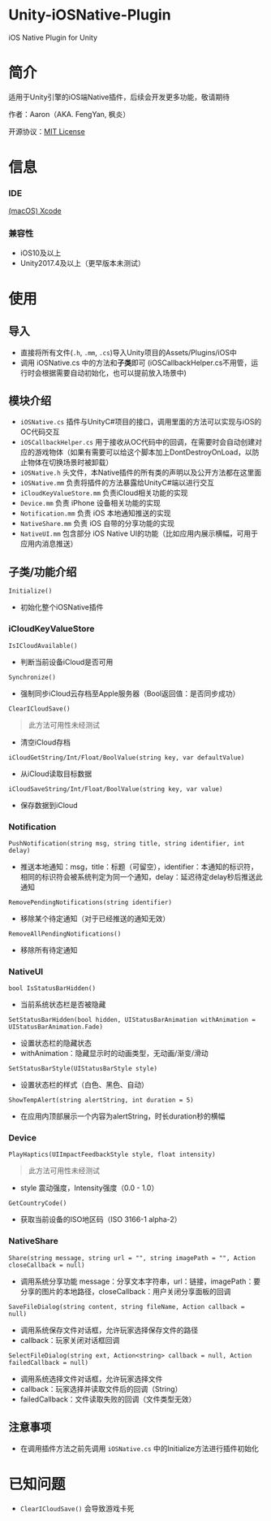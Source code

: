# Unity-iOSNative-Plugin
 iOS Native Plugin for Unity

# 简介
适用于Unity引擎的iOS端Native插件，后续会开发更多功能，敬请期待

作者：Aaron（AKA. FengYan, 枫炎）

开源协议：[MIT License](https://github.com/Aaron8052/Unity-iOSNative-Plugin/blob/main/LICENSE)

# 信息

### IDE
[(macOS) Xcode](https://developer.apple.com/download/all/?q=Xcode)

### 兼容性
- iOS10及以上
- Unity2017.4及以上（更早版本未测试）

# 使用
## 导入
- 直接将所有文件(`.h`, `.mm`, `.cs`)导入Unity项目的Assets/Plugins/iOS中
- 调用 iOSNative.cs 中的方法和**子类**即可 (iOSCallbackHelper.cs不用管，运行时会根据需要自动初始化，也可以提前放入场景中)

## 模块介绍
- `iOSNative.cs` 插件与UnityC#项目的接口，调用里面的方法可以实现与iOS的OC代码交互
- `iOSCallbackHelper.cs` 用于接收从OC代码中的回调，在需要时会自动创建对应的游戏物体（如果有需要可以给这个脚本加上DontDestroyOnLoad，以防止物体在切换场景时被卸载）
- `iOSNative.h` 头文件，本Native插件的所有类的声明以及公开方法都在这里面
- `iOSNative.mm` 负责将插件的方法暴露给UnityC#端以进行交互
- `iCloudKeyValueStore.mm` 负责iCloud相关功能的实现
- `Device.mm` 负责 iPhone 设备相关功能的实现
- `Notification.mm` 负责 iOS 本地通知推送的实现
- `NativeShare.mm` 负责 iOS 自带的分享功能的实现
- `NativeUI.mm` 包含部分 iOS Native UI的功能（比如应用内展示横幅，可用于应用内消息推送）

## 子类/功能介绍
`Initialize()`

- 初始化整个iOSNative插件

### iCloudKeyValueStore

`IsICloudAvailable()`

- 判断当前设备iCloud是否可用

`Synchronize()`

- 强制同步iCloud云存档至Apple服务器（Bool返回值：是否同步成功）

`ClearICloudSave()`

> 此方法可用性未经测试

- 清空iCloud存档

`iCloudGetString/Int/Float/BoolValue(string key, var defaultValue)`

- 从iCloud读取目标数据

`iCloudSaveString/Int/Float/BoolValue(string key, var value)`

- 保存数据到iCloud

### Notification
`PushNotification(string msg, string title, string identifier, int delay)`

- 推送本地通知：msg，title：标题（可留空），identifier：本通知的标识符，相同的标识符会被系统判定为同一个通知，delay：延迟待定delay秒后推送此通知

`RemovePendingNotifications(string identifier)`

- 移除某个待定通知（对于已经推送的通知无效）

`RemoveAllPendingNotifications()`

- 移除所有待定通知

### NativeUI
`bool IsStatusBarHidden()`

- 当前系统状态栏是否被隐藏

`SetStatusBarHidden(bool hidden, UIStatusBarAnimation withAnimation = UIStatusBarAnimation.Fade)`

- 设置状态栏的隐藏状态
- withAnimation：隐藏显示时的动画类型，无动画/渐变/滑动

`SetStatusBarStyle(UIStatusBarStyle style)`

- 设置状态栏的样式（白色、黑色、自动）

`ShowTempAlert(string alertString, int duration = 5)`

- 在应用内顶部展示一个内容为alertString，时长duration秒的横幅

### Device
`PlayHaptics(UIImpactFeedbackStyle style, float intensity)`

> 此方法可用性未经测试

- style 震动强度，Intensity强度（0.0 - 1.0）

`GetCountryCode()`

- 获取当前设备的ISO地区码（ISO 3166-1 alpha-2）

### NativeShare

`Share(string message, string url = "", string imagePath = "", Action closeCallback = null)`

- 调用系统分享功能 message：分享文本字符串，url：链接，imagePath：要分享的图片的本地路径，closeCallback：用户关闭分享面板的回调

`SaveFileDialog(string content, string fileName, Action callback = null)`

- 调用系统保存文件对话框，允许玩家选择保存文件的路径
- callback：玩家关闭对话框回调

`SelectFileDialog(string ext, Action<string> callback = null, Action failedCallback = null)`

- 调用系统选择文件对话框，允许玩家选择文件
 - callback：玩家选择并读取文件后的回调（String）
 - failedCallback：文件读取失败的回调（文件类型无效）

## 注意事项
- 在调用插件方法之前先调用 `iOSNative.cs` 中的Initialize方法进行插件初始化

# 已知问题
- `ClearICloudSave()` 会导致游戏卡死
